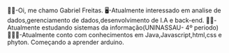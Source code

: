 🧑🏽-Oi, me chamo Gabriel Freitas.
🖥️-Atualmente interessado em analise de dados,gerenciamento de dados,desenvolvimento de I.A e back-end.
👨‍🎓-Atualmente estudando sistemas da informação(UNINASSAU- 4º periodo) 
👨🏽‍💻-Atualmente conto com conhecimentos em Java,Javascript,html,css e phyton. Começando a aprender arduino. 

